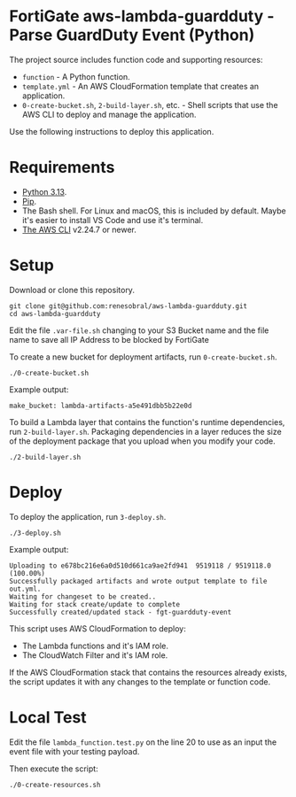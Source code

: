# FortiGate aws-lambda-guardduty - Parse GuardDuty Event (Python)

The project source includes function code and supporting resources:

- `function` - A Python function.
- `template.yml` - An AWS CloudFormation template that creates an application.
- `0-create-bucket.sh`, `2-build-layer.sh`, etc. - Shell scripts that use the AWS CLI to deploy and manage the application.

Use the following instructions to deploy this application.

# Requirements
- [Python 3.13](https://www.python.org/downloads/).
- [Pip](https://pypi.org/project/pip/).
- The Bash shell. For Linux and macOS, this is included by default. Maybe it's easier to install VS Code and use it's terminal.
- [The AWS CLI](https://docs.aws.amazon.com/cli/latest/userguide/cli-chap-install.html) v2.24.7 or newer.

# Setup
Download or clone this repository.

    git clone git@github.com:renesobral/aws-lambda-guardduty.git
    cd aws-lambda-guardduty

Edit the file `.var-file.sh` changing to your S3 Bucket name and the file name to save all IP Address to be blocked by FortiGate

To create a new bucket for deployment artifacts, run `0-create-bucket.sh`.

    ./0-create-bucket.sh

Example output:

    make_bucket: lambda-artifacts-a5e491dbb5b22e0d

To build a Lambda layer that contains the function's runtime dependencies, run `2-build-layer.sh`. Packaging dependencies in a layer reduces the size of the deployment package that you upload when you modify your code.

    ./2-build-layer.sh

# Deploy
To deploy the application, run `3-deploy.sh`.

    ./3-deploy.sh
    
Example output:

    Uploading to e678bc216e6a0d510d661ca9ae2fd941  9519118 / 9519118.0  (100.00%)
    Successfully packaged artifacts and wrote output template to file out.yml.
    Waiting for changeset to be created..
    Waiting for stack create/update to complete
    Successfully created/updated stack - fgt-guardduty-event

This script uses AWS CloudFormation to deploy:
- The Lambda functions and it's IAM role.
- The CloudWatch Filter and it's IAM role.


If the AWS CloudFormation stack that contains the resources already exists, the script updates it with any changes to the template or function code.

# Local Test
 Edit the file `lambda_function.test.py` on the line 20 to use as an input the event file with your testing payload.

 Then execute the script: 
```
./0-create-resources.sh
```

